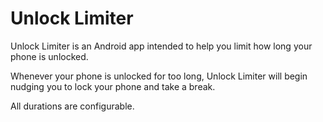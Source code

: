 # Unlock Limiter

Unlock Limiter is an Android app intended to help you limit how long your phone is unlocked.

Whenever your phone is unlocked for too long, Unlock Limiter will begin nudging you to lock your phone and take a break.

All durations are configurable.

